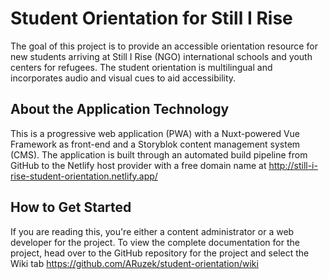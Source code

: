 # Student Orientation for Still I Rise 

The goal of this project is to provide an accessible orientation resource for new students arriving at Still I Rise (NGO) international schools and youth centers for refugees. The student orientation is multilingual and incorporates audio and visual cues to aid accessibility. 

## About the Application Technology

This is a progressive web application (PWA) with a Nuxt-powered Vue Framework as front-end and a Storyblok content management system (CMS). The application is built through an automated build pipeline from GitHub to the Netlify host provider with a free domain name at http://still-i-rise-student-orientation.netlify.app/

## How to Get Started

If you are reading this, you're either a content administrator or a web developer for the project. To view the complete documentation for the project, head over to the GitHub repository for the project and select the Wiki tab https://github.com/ARuzek/student-orientation/wiki


